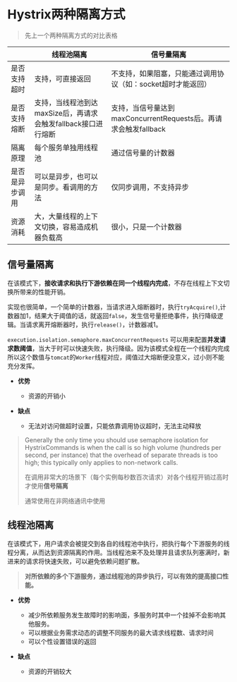# Hystrix两种隔离方式

> 先上一个两种隔离方式的对比表格

|                | 线程池隔离                                                   | 信号量隔离                                                   |
| -------------- | ------------------------------------------------------------ | ------------------------------------------------------------ |
| 是否支持超时   | 支持，可直接返回                                             | 不支持，如果阻塞，只能通过调用协议（如：socket超时才能返回） |
| 是否支持熔断   | 支持，当线程池到达maxSize后，再请求会触发fallback接口进行熔断 | 支持，当信号量达到maxConcurrentRequests后。再请求会触发fallback |
| 隔离原理       | 每个服务单独用线程池                                         | 通过信号量的计数器                                           |
| 是否是异步调用 | 可以是异步，也可以是同步。看调用的方法                       | 仅同步调用，不支持异步                                       |
| 资源消耗       | 大，大量线程的上下文切换，容易造成机器负载高                 | 很小，只是一个计数器                                         |

## 信号量隔离

在该模式下，**接收请求和执行下游依赖在同一个线程内完成**，不存在线程上下文切换所带来的性能开销。

实现也很简单，一个简单的计数器，当请求进入熔断器时，执行`tryAcquire()`,计数器加1，结果大于阈值的话，就返回`false`，发生信号量拒绝事件，执行降级逻辑。当请求离开熔断器时，执行`release()`，计数器减1。

`execution.isolation.semaphore.maxConcurrentRequests` 可以用来配置**并发请求数阈值**，当大于时可以快速失败，执行降级。因为该模式全程在一个线程内完成所以这个数值与`tomcat`的`Worker`线程对应，阈值过大熔断便没意义，过小则不能充分发挥。

- **优势**
  - 资源的开销小

- **缺点**
  - 无法对访问做超时设置，只能依靠调用协议超时，无法主动释放

> Generally the only time you should use semaphore isolation for HystrixCommands is when the call is so high volume (hundreds per second, per instance) that the overhead of separate threads is too high; this typically only applies to non-network calls.
>
> 在调用非常大的场景下（每个实例每秒数百次请求）对各个线程开销过高时才使用**信号隔离**
>
> 通常使用在非网络通讯中使用

## 线程池隔离

在该模式下，用户请求会被提交到各自的线程池中执行，把执行每个下游服务的线程分离，从而达到资源隔离的作用。当线程池来不及处理并且请求队列塞满时，新进来的请求将快速失败，可以避免依赖问题扩散。

> **对所依赖的多个下游服务，通过线程池的异步执行，可以有效的提高接口性能。**

- **优势**
  - 减少所依赖服务发生故障时的影响面，多服务时其中一个挂掉不会影响其他服务。
  - 可以根据业务需求动态的调整不同服务的最大请求线程数、请求时间
  - 可以个性设置错误的返回

- **缺点**
  - 资源的开销较大